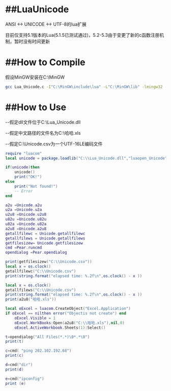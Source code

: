 ﻿##LuaUnicode
===
ANSI <-> UNICODE <-> UTF-8的lua扩展

目前仅支持5.1版本的Lua(5.1.5已测试通过)，5.2-5.3由于变更了新的c函数注册机制，暂时没有时间更新

##How to Compile
===
假设MinGW安装在C:\MinGW

```bash
gcc Lua_Unicode.c -I"C:\MinGW\include\lua" -L"C:\MinGW\lib" -lmingw32 -llua -lcomdlg32 -shared -o C:\Lua_Unicode.dll
```

##How to Use
===
--假定dll文件位于C:\Lua_Unicode.dll

--假定中文路径的文件名为C:\哈哈.xls

--假定C:\Unicode.csv为一个UTF-16LE编码文件

```lua
require "luacom"
local unicode = package.loadlib("C:\\Lua_Unicode.dll","luaopen_Unicode")

if(unicode)then
    unicode()
    print("OK!")
else
    print("Not found!")
    -- Error
end

a2u =Unicode.a2u
u2a =Unicode.u2a
u2u8 =Unicode.u2u8
u82u =Unicode.u82u
u82a =Unicode.u82a
a2u8 =Unicode.a2u8
getallfilewc = Unicode.getallfilewc
getallfilews = Unicode.getallfilews
getfilesizew= Unicode.getfilesizew
cmd =Pear.runcmd
opendialog =Pear.opendialog

print(getfilesizew("C:\\Unicode.csv"))
local x = os.clock()
getallfilewc("C:\\Unicode.csv")
print(string.format("elapsed time: %.2f\n",os.clock() - x ))

local x = os.clock()
getallfilews("C:\\Unicode.csv")
print(string.format("elapsed time: %.2f\n",os.clock() - x ))
print(a2u8("哈哈.xls"))

local oExcel = luacom.CreateObject("Excel.Application")
if oExcel == nilthen error("Objectis not create") end
    oExcel.Visible = 1
    oExcel.WorkBooks:Open(a2u8("C:\\哈哈.xls"),nil,0)
    oExcel.ActiveWorkbook.Sheets(1):Select()

t=opendialog("All Files(*.*)\0*.*\0")
print(t)

c=cmd( "ping 202.102.192.68")
print(c)

d=cmd("dir")
print(d)

e=cmd("ipconfig")
print (e)
```